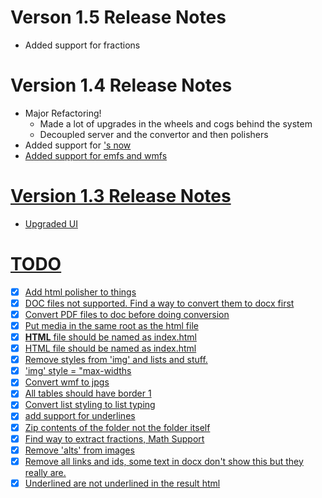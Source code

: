 # Verson 1.5 Release Notes 

- Added support for fractions
  

# Version 1.4 Release Notes

- Major Refactoring!
  - Made a lot of upgrades in the wheels and cogs behind the system
  - Decoupled server and the convertor and then polishers
- Added support for <u>'s now
- Added support for emfs and wmfs

# Version 1.3 Release Notes

- Upgraded UI

# TODO

- [x] Add html polisher to things
- [x] DOC files not supported. Find a way to convert them to docx first
- [x] Convert PDF files to doc before doing conversion
- [x] Put media in the same root as the html file
- [x] **HTML** file should be named as index.html
- [x] HTML file should be named as index.html
- [x] Remove styles from 'img' and lists and stuff.
- [x] 'img' style = "max-widths
- [x] Convert wmf to jpgs
- [x] All tables should have border 1
- [x] Convert list styling to list typing
- [x] add support for underlines
- [x] Zip contents of the folder not the folder itself
- [x] Find way to extract fractions, Math Support
- [x] Remove 'alts' from images
- [x] Remove all links and ids, some text in docx don't show this but they really are.
- [x] Underlined are not underlined in the result html